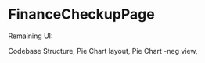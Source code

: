 # FinanceCheckupPage


Remaining UI: 


Codebase Structure,
Pie Chart layout,
Pie Chart -neg view,

